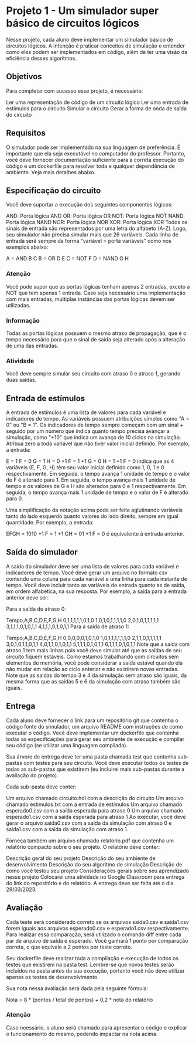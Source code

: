 # Projeto 1 - Um simulador super básico de circuitos lógicos
Nesse projeto, cada aluno deve implementar um simulador básico de circuitos lógicos. A intenção é praticar conceitos de simulação e entender como eles podem ser implementados em código, além de ter uma visão da eficiência desses algoritmos.

## Objetivos
Para completar com sucesso esse projeto, é necessário:

Ler uma representação de código de um circuito lógico
Ler uma entrada de estímulos para o circuito
Simular o circuito
Gerar a forma de onda de saída do circuito

## Requisitos
O simulador pode ser implementado na sua linguagem de preferência. É importante que ela seja executável no computador do professor. Portanto, você deve fornecer documentação suficiente para a correta execução do código e um dockerfile para resolver toda e qualquer dependência de ambiente. Veja mais detalhes abaixo.

## Especificação do circuito
Você deve suportar a execução dos seguintes componentes lógicos:

AND: Porta lógica AND
OR: Porta lógica OR
NOT: Porta lógica NOT
NAND: Porta lógica NAND
NOR: Porta lógica NOR
XOR: Porta lógica XOR
Todos os sinais de entrada são representados por uma letra do alfabeto (A-Z). Logo, seu simulador não precisa simular mais que 26 variáveis. Cada linha de entrada será sempre da forma "variável = porta variáveis" como nos exemplos abaixo:

A = AND B C
B = OR D E
C = NOT F
D = NAND G H

### Atenção

Você pode supor que as portas lógicas tenham apenas 2 entradas, exceto a NOT que tem apenas 1 entrada. Caso seja necessário uma implementação com mais entradas, múltiplas instâncias das portas lógicas devem ser utilizadas.

### Informação

Todas as portas lógicas possuem o mesmo atraso de propagação, que é o tempo necessário para que o sinal de saída seja alterado após a alteração de uma das entradas.

### Atividade

Você deve sempre simular seu circuito com atraso 0 e atraso 1, gerando duas saídas.

## Entrada de estímulos
A entrada de estímulos é uma lista de valores para cada variável e indicadores de tempo. As variáveis possuem atribuições simples como "A = 0" ou "B = 1". Os indicadores de tempo sempre começam com um sinal + seguido por um número que indica quanto tempo precisa avançar a simulação, como "+10" que indica um avanço de 10 ciclos na simulação. Atribua zero a toda variável que não tiver valor inicial definido. Por exemplo, a entrada:

E = 1
F = 0
G = 1
H = 0
+1
F = 1
+1
G = 0
H = 1
+1
F = 0
indica que as 4 variáveis (E, F, G, H) têm seu valor inicial definido como 1, 0, 1 e 0 respectivamente. Em seguida, o tempo avança 1 unidade de tempo e o valor de F é alterado para 1. Em seguida, o tempo avança mais 1 unidade de tempo e os valores de G e H são alterados para 0 e 1 respectivamente. Em seguida, o tempo avança mais 1 unidade de tempo e o valor de F é alterado para 0.

Uma simplificação da notação acima pode ser feita aglutinando variáveis tanto do lado esquerdo quanto valores do lado direito, sempre em igual quantidade. Por exemplo, a entrada:

EFGH = 1010
+1
F = 1
+1
GH = 01
+1
F = 0
é equivalente à entrada anterior.

## Saída do simulador
A saída do simulador deve ser uma lista de valores para cada variável e indicadores de tempo. Você deve gerar um arquivo no formato csv contendo uma coluna para cada variável e uma linha para cada instante de tempo. Você deve incluir tanto as variáveis de entrada quanto as de saída, em ordem alfabética, na sua resposta. Por exemplo, a saída para a entrada anterior deve ser:

Para a saída de atraso 0:

Tempo,A,B,C,D,E,F,G,H
0,1,1,1,1,1,0,1,0
1,0,1,0,1,1,1,1,0
2,0,1,0,1,1,1,1,1
3,1,1,1,0,1,0,1,1
4,1,1,1,0,1,0,1,1
Para a saída de atraso 1:

Tempo,A,B,C,D,E,F,G,H
0,0,0,0,0,1,0,1,0
1,0,1,1,1,1,1,1,0
2,1,1,0,1,1,1,1,1
3,0,1,0,1,1,0,1,1
4,0,1,1,0,1,0,1,1
5,1,1,1,0,1,0,1,1
6,1,1,1,0,1,0,1,1
Note que a saída com atraso 1 tem mais linhas pois você deve simular até que as saídas de seu circuito fiquem estáveis. Como estamos trabalhando com circuitos sem elementos de memória, você pode considerar a saída estável quando ela não mudar em relação ao ciclo anterior e não existirem novas entradas. Note que as saidas do tempo 3 e 4 da simulação sem atraso são iguais, da mesma forma que as saídas 5 e 6 da simulação com atraso também são iguais.

## Entrega
Cada aluno deve fornecer o link para um repositório git que contenha o código fonte do simulador, um arquivo README com instruções de como executar o código. Você deve implementar um dockerfile que contenha todas as especificações para gerar seu ambiente de execução e compilar seu código (se utilizar uma linguagem compilada).

Sua árvore de entrega deve ter uma pasta chamada test que contenha sub-pastas com testes para seu circuito. Você deve executar todos os testes de todas as sub-pastas que existirem (eu incluirei mais sub-pastas durante a avaliação do projeto).

Cada sub-pasta deve conter:

Um arquivo chamado circuito.hdl com a descrição do circuito
Um arquivo chamado estimulos.txt com a entrada de estímulos
Um arquivo chamado esperado0.csv com a saída esperada para atraso 0
Um arquivo chamado esperado1.csv com a saída esperada para atraso 1
Ao executar, você deve gerar o arquivo saida0.csv com a saída da simulação com atraso 0 e saida1.csv com a saída da simulação com atraso 1.

Forneça também um arquivo chamado relatorio.pdf que contenha um relatório compacto sobre o seu projeto. O relatório deve conter:

Descrição geral do seu projeto
Descrição do seu ambiente de desenvolvimento
Descrição do seu algoritmo de simulação
Descrição de como você testou seu projeto
Considerações gerais sobre seu aprendizado nesse projeto
Colocarei uma atividade no Google Classroom para entrega do link do repositório e do relatório. A entrega deve ser feita até o dia 29/03/2023.

## Avaliação
Cada teste será considerado correto se os arquivos saida0.csv e saida1.csv forem iguais aos arquivos esperado0.csv e esperado1.csv respectivamente. Para realizar essa comparação, será utilizado o comando diff entre cada par de arquivo de saída e esperado. Você ganhará 1 ponto por comparação correta, o que equivale a 2 pontos por teste correto.

Seu dockerfile deve realizar toda a compilação e execução de todos os testes que existirem na pasta test. Lembre-se que novos testes serão incluídos na pasta antes da sua execução, portanto você não deve utilizar apenas os testes de desenvolvimento.

Sua nota nessa avaliação será dada pela seguinte fórmula:

Nota = 8 * (pontos / total de pontos) + 0,2 * nota do relatório

### Atenção

Caso neessário, o aluno será chamado para apresentar o código e explicar o funcionamento do mesmo, podendo impactar na nota acima.